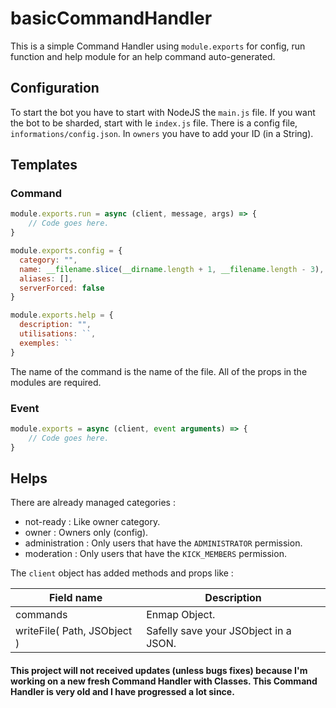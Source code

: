 # basicCommandHandler

This is a simple Command Handler using `module.exports` for config, run function and help module for an help command auto-generated.

## Configuration

To start the bot you have to start with NodeJS the `main.js` file. If you want the bot to be sharded, start with le `index.js` file.
There is a config file, `informations/config.json`.
In `owners` you have to add your ID (in a String).

## Templates

### Command

```js
module.exports.run = async (client, message, args) => {
	// Code goes here.
}

module.exports.config = {
  category: "",
  name: __filename.slice(__dirname.length + 1, __filename.length - 3),
  aliases: [],
  serverForced: false
}

module.exports.help = {
  description: "",
  utilisations: ``,
  exemples: ``
}
```

The name of the command is the name of the file.
All of the props in the modules are required.

### Event

```js
module.exports = async (client, event arguments) => {
	// Code goes here.
}
```

## Helps

There are already managed categories :

-   not-ready : Like owner category.
-   owner : Owners only (config).
-   administration : Only users that have the `ADMINISTRATOR` permission.
-   moderation : Only users that have the `KICK_MEMBERS` permission.

The `client` object has added methods and props like :

| Field name | Description |
| --- | --- |
| commands | Enmap Object. |
| writeFile( Path, JSObject ) | Safelly save your JSObject in a JSON. |

#### This project will not received updates (unless bugs fixes) because I'm working on a new fresh Command Handler with Classes. This Command Handler is very old and I have progressed a lot since.
